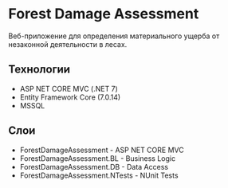 # Forest Damage Assessment
Веб-приложение для определения материального ущерба от незаконной деятельности в лесах.

## Технологии
- ASP NET CORE MVC (.NET 7)
- Entity Framework Core (7.0.14)
- MSSQL

## Слои
- ForestDamageAssessment - ASP NET CORE MVC
- ForestDamageAssessment.BL - Business Logic
- ForestDamageAssessment.DB - Data Access
- ForestDamageAssessment.NTests - NUnit Tests
